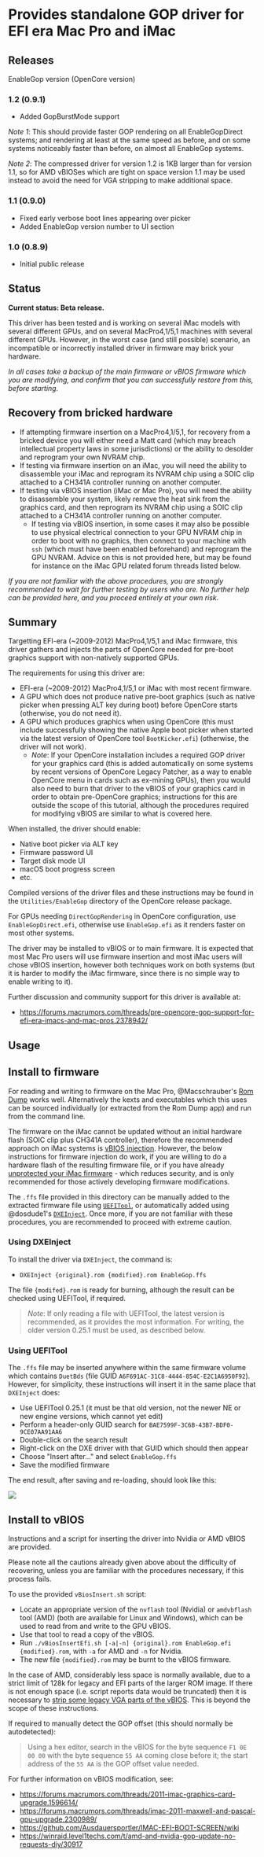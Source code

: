 # Provides standalone GOP driver for EFI era Mac Pro and iMac

## Releases

EnableGop version (OpenCore version)
### 1.2 (0.9.1)
 - Added GopBurstMode support

*Note 1*: This should provide faster GOP rendering on all EnableGopDirect systems; and rendering at least at
the same speed as before, and on some systems noticeably faster than before, on almost all EnableGop systems.

*Note 2*: The compressed driver for version 1.2 is 1KB larger than for version 1.1, so for AMD vBIOSes which are
tight on space version 1.1 may be used instead to avoid the need for VGA stripping to make additional space.

### 1.1 (0.9.0)
 - Fixed early verbose boot lines appearing over picker
 - Added EnableGop version number to UI section

### 1.0 (0.8.9)
 - Initial public release

## Status
**Current status: Beta release.**

This driver has been tested and is working on several iMac models
with several different GPUs, and on several MacPro4,1/5,1 machines with several different GPUs. However, in the worst
case (and still possible) scenario, an incompatible or incorrectly installed driver
in firmware may brick your hardware.

*In all cases take a backup of the main firmware or vBIOS firmware which you are modifying, and confirm that
you can successfully restore from this, before starting.*

## Recovery from bricked hardware
 - If attempting firmware insertion on a MacPro4,1/5,1, for recovery from a bricked device you will either
need a Matt card (which may breach intellectual property laws in some jurisdictions) or the ability to
desolder and reprogram your own NVRAM chip.
 - If testing via firmware insertion on an iMac, you will need the ability to disassemble your iMac and
reprogram its NVRAM chip using a SOIC clip attached to a CH341A controller running on another computer.
 - If testing via vBIOS insertion (iMac or Mac Pro), you will need the ability to disassemble your system,
likely remove the heat sink from the graphics card, and then reprogram its NVRAM chip using a SOIC
clip attached to a CH341A controller running on another computer.
   - If testing via vBIOS insertion, in some cases it may also be possible
to use physical electrical connection to your GPU NVRAM chip in order to boot with no graphics, then connect
to your machine with `ssh` (which must have been enabled beforehand) and reprogram the GPU NVRAM. Advice on
this is not provided here, but may be found for instance on the iMac GPU related forum threads listed below.

*If you are not familiar with the above procedures, you are strongly recommended to wait for further testing by
users who are. No further help can be provided here, and you proceed entirely at your own risk.*

## Summary
Targetting EFI-era (~2009-2012) MacPro4,1/5,1 and iMac firmware, this driver gathers and injects the parts of
OpenCore needed for pre-boot graphics support with non-natively supported GPUs.

The requirements for using this driver are:

 - EFI-era (~2009-2012) MacPro4,1/5,1 or iMac with most recent firmware.
 - A GPU which does not produce native pre-boot graphics (such as native picker when pressing ALT key during boot)
 before OpenCore starts (otherwise, you do not need it).
 - A GPU which produces graphics when using OpenCore (this must include successfully showing the native Apple boot
 picker when started via the latest version of OpenCore tool `BootKicker.efi`) (otherwise, the driver will not work).
   - *Note*: If your OpenCore installation includes a required GOP driver for your graphics card (this is added
   automatically on some systems by recent versions of OpenCore Legacy Patcher, as a way to enable OpenCore menu
   in cards such as ex-mining GPUs), then you would also need to burn that driver to the vBIOS of your graphics
   card in order to obtain pre-OpenCore graphics; instructions for this are outside the scope of this tutorial,
   although the procedures required for modifying vBIOS are similar to what is covered here.

When installed, the driver should enable:

 - Native boot picker via ALT key
 - Firmware password UI
 - Target disk mode UI
 - macOS boot progress screen
 - etc.

Compiled versions of the driver files and these instructions may be found in the `Utilities/EnableGop`
directory of the OpenCore release package.

For GPUs needing `DirectGopRendering` in OpenCore configuration, use `EnableGopDirect.efi`, otherwise use `EnableGop.efi`
as it renders faster on most other systems.

The driver may be installed to vBIOS or to main firmware. It is expected that most Mac Pro users will use firmware insertion
and most iMac users will chose vBIOS insertion, however both techniques work on both systems (but it is harder to modify the
iMac firmware, since there is no simple way to enable writing to it).

Further discussion and community support for this driver is available at:

 - https://forums.macrumors.com/threads/pre-opencore-gop-support-for-efi-era-imacs-and-mac-pros.2378942/

## Usage

## Install to firmware

For reading and writing to firmware on the Mac Pro, @Macschrauber's [Rom Dump](https://youtu.be/yHnZeht_isU) works
well. Alternatively the kexts and executables which this uses can be sourced individually (or extracted from the Rom Dump app) and
run from the command line.

The firmware on the iMac cannot be updated without an initial hardware flash (SOIC clip plus CH341A controller), therefore
the recommended approach on iMac systems is [vBIOS injection](#install-to-vBIOS). However, the below instructions for firmware
injection do work, if you are willing to do a hardware flash of the resulting firmware file, or if you have already
[unprotected your iMac firmware](https://forums.macrumors.com/threads/imac-2011-see-more-uefi-firmware-mod.2257435/page-3?post=31087001#post-31087001) -
which reduces security, and is only recommended for those actively developing firmware modifications.

The `.ffs` file provided in this directory can be manually added to the extracted firmware file using [`UEFITool`](https://github.com/LongSoft/UEFITool),
or automatically added using @dosdude1's [`DXEInject`](https://dosdude1.com/apps/). Once more, if you are not familiar with these procedures,
you are recommended to proceed with extreme caution.

### Using DXEInject

To install the driver via `DXEInject`, the command is:

 - `DXEInject {original}.rom {modified}.rom EnableGop.ffs`

The file `{modifed}.rom` is ready for burning, although the result can be checked using UEFITool, if required.

> *Note*: If only reading a file with UEFITool, the latest version is recommended, as it provides the most information.
For writing, the older version 0.25.1 must be used, as described below.

### Using UEFITool

The `.ffs` file may be inserted anywhere within the same firmware volume which contains `DuetBds`
(file GUID `A6F691AC-31C8-4444-854C-E2C1A6950F92`). However, for simplicity, these instructions
will insert it in the same place that `DXEInject` does:

 - Use UEFITool 0.25.1 (it must be that old version, not the newer NE or new engine versions, which
cannot yet edit)
 - Perform a header-only GUID search for `BAE7599F-3C6B-43B7-BDF0-9CE07AA91AA6`
 - Double-click on the search result
 - Right-click on the DXE driver with that GUID which should then appear
 - Choose "Insert after..." and select `EnableGop.ffs`
 - Save the modified firmware

The end result, after saving and re-loading, should look like this:

<img src="UEFITool_Inserted_Screenshot.png">

## Install to vBIOS

Instructions and a script for inserting the driver into Nvidia or AMD vBIOS are provided.

Please note all the cautions already given above about the difficulty of recovering, unless you are familiar with
the procedures necessary, if this process fails.

To use the provided `vBiosInsert.sh` script:

 - Locate an appropriate version of the `nvflash` tool (Nvidia) or `amdvbflash` tool (AMD) (both are available for
   Linux and Windows), which can be used to read from and write to the GPU vBIOS.
 - Use that tool to read a copy of the vBIOS.
 - Run `./vBiosInsertEfi.sh [-a|-n] {original}.rom EnableGop.efi {modified}.rom`, with `-a` for AMD and `-n` for Nvidia.
 - The new file `{modified}.rom` may be burnt to the vBIOS firmware.

In the case of AMD, considerably less space is normally available, due to a strict limit of 128k for legacy and EFI 
parts of the larger ROM image. If there is not enough space (i.e. script reports
data would be truncated) then it is necessary to [strip some legacy VGA parts of the
vBIOS](https://github.com/Ausdauersportler/IMAC-EFI-BOOT-SCREEN/wiki/Deleting-the-VGA). This is beyond the scope
of these instructions.

If required to manually detect the GOP offset (this should normally be autodetected):

> Using a hex editor, search in the vBIOS for the byte sequence `F1 0E 00 00` with the byte sequence `55 AA` coming
 close before it; the start address of the `55 AA` is the GOP offset value needed.

For further information on vBIOS modification, see:

 - https://forums.macrumors.com/threads/2011-imac-graphics-card-upgrade.1596614/
 - https://forums.macrumors.com/threads/imac-2011-maxwell-and-pascal-gpu-upgrade.2300989/
 - https://github.com/Ausdauersportler/IMAC-EFI-BOOT-SCREEN/wiki
 - https://winraid.level1techs.com/t/amd-and-nvidia-gop-update-no-requests-diy/30917
